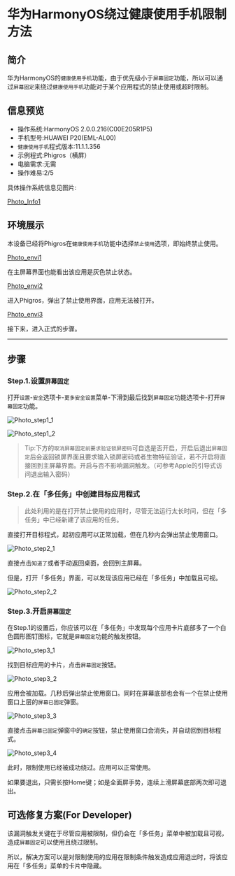 # 华为HarmonyOS绕过健康使用手机限制方法

## 简介

华为HarmonyOS的`健康使用手机`功能，由于优先级小于`屏幕固定`功能，所以可以通过`屏幕固定`来绕过`健康使用手机`功能对于某个应用程式的禁止使用或超时限制。

## 信息预览

- 操作系统:HarmonyOS 2.0.0.216(C00E205R1P5)
- 手机型号:HUAWEI P20(EML-AL00)
- `健康使用手机`程式版本:11.1.1.356
- 示例程式:Phigros（横屏）
- 电脑需求:无需
- 操作难易:2/5

具体操作系统信息见图片:

[Photo_Info1](src/photo_info1.jpg)
## 环境展示

本设备已经将Phigros在`健康使用手机`功能中选择`禁止使用`选项，即始终禁止使用。

[Photo_envi1](src/photo_envi1.jpg)

在主屏幕界面也能看出该应用是灰色禁止状态。

[Photo_envi2](src/photo_envi2.jpg)

进入Phigros，弹出了禁止使用界面，应用无法被打开。

[Photo_envi3](src/photo_envi3.jpg)

接下来，进入正式的步骤。

***

## 步骤

### Step.1.设置`屏幕固定`
打开`设置`-`安全`选项卡-`更多安全设置`菜单-下滑到最后找到`屏幕固定`功能选项卡-打开`屏幕固定`功能。

![Photo_step1_1](src/photo_step1_1.jpg)

![Photo_step1_2](src/photo_step1_2.jpg)

>Tip:下方的`取消屏幕固定前要求验证锁屏密码`可自选是否开启，开启后退出`屏幕固定`后会返回锁屏界面且要求输入锁屏密码或者生物特征验证，若不开启将直接回到主屏幕界面。开启与否不影响漏洞触发。（可参考Apple的引导式访问退出输入密码）

### Step.2.在「多任务」中创建目标应用程式

>此处利用的是在打开禁止使用的应用时，尽管无法运行太长时间，但在「多任务」中已经新建了该应用的任务。

直接打开目标程式，起初应用可以正常加载，但在几秒内会弹出禁止使用窗口。

![Photo_step2_1](src/photo_step2_1.jpg)

直接点击`知道了`或者手动返回桌面，会回到主屏幕。

但是，打开「多任务」界面，可以发现该应用已经在「多任务」中加载且可视。

![Photo_step2_2](src/photo_step2_2.jpg)

### Step.3.开启`屏幕固定`

在Step.1的设置后，你应该可以在「多任务」中发现每个应用卡片底部多了一个白色圆形图钉图标，它就是`屏幕固定`功能的触发按钮。

![Photo_step3_1](src/photo_step3_1.png)

找到目标应用的卡片，点击`屏幕固定`按钮。

![Photo_step3_2](src/photo_step3_2.jpg)

应用会被加载。几秒后弹出禁止使用窗口。同时在屏幕底部也会有一个在禁止使用窗口上层的`屏幕已固定`弹窗。

![Photo_step3_3](src/photo_step3_3.jpg)

直接点击`屏幕已固定`弹窗中的`确定`按钮，禁止使用窗口会消失，并自动回到目标程式。

![Photo_step3_4](src/photo_step3_4.jpg)

此时，限制使用已经被成功绕过。应用可以正常使用。

如果要退出，只需长按Home键；如是全面屏手势，连续上滑屏幕底部两次即可退出。

## 可选修复方案(For Developer)

该漏洞触发关键在于尽管应用被限制，但仍会在「多任务」菜单中被加载且可视，造成`屏幕固定`可以使用且绕过限制。

所以，解决方案可以是对限制使用的应用在限制条件触发造成应用退出时，将该应用在「多任务」菜单的卡片中隐藏。
